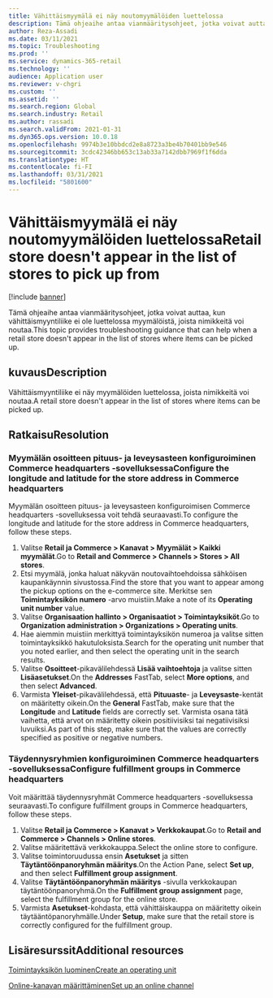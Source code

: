 ```yaml
---
title: Vähittäismyymälä ei näy noutomyymälöiden luettelossa
description: Tämä ohjeaihe antaa vianmääritysohjeet, jotka voivat auttaa, kun vähittäismyyntiliike ei ole luettelossa myymälöistä, joista nimikkeitä voi noutaa.
author: Reza-Assadi
ms.date: 03/11/2021
ms.topic: Troubleshooting
ms.prod: ''
ms.service: dynamics-365-retail
ms.technology: ''
audience: Application user
ms.reviewer: v-chgri
ms.custom: ''
ms.assetid: ''
ms.search.region: Global
ms.search.industry: Retail
ms.author: rassadi
ms.search.validFrom: 2021-01-31
ms.dyn365.ops.version: 10.0.18
ms.openlocfilehash: 9974b3e10bbdcd2e8a8723a3be4b70401bb9e546
ms.sourcegitcommit: 3cdc42346bb653c13ab33a7142dbb7969f1f6dda
ms.translationtype: HT
ms.contentlocale: fi-FI
ms.lasthandoff: 03/31/2021
ms.locfileid: "5801600"
---
```

# <a name="retail-store-doesnt-appear-in-the-list-of-stores-to-pick-up-from"></a><span data-ttu-id="d67c5-103">Vähittäismyymälä ei näy noutomyymälöiden luettelossa</span><span class="sxs-lookup"><span data-stu-id="d67c5-103">Retail store doesn't appear in the list of stores to pick up from</span></span>

[!include [banner](../../includes/banner.md)]

<span data-ttu-id="d67c5-104">Tämä ohjeaihe antaa vianmääritysohjeet, jotka voivat auttaa, kun vähittäismyyntiliike ei ole luettelossa myymälöistä, joista nimikkeitä voi noutaa.</span><span class="sxs-lookup"><span data-stu-id="d67c5-104">This topic provides troubleshooting guidance that can help when a retail store doesn't appear in the list of stores where items can be picked up.</span></span>

## <a name="description"></a><span data-ttu-id="d67c5-105">kuvaus</span><span class="sxs-lookup"><span data-stu-id="d67c5-105">Description</span></span>

<span data-ttu-id="d67c5-106">Vähittäismyyntiliike ei näy myymälöiden luettelossa, joista nimikkeitä voi noutaa.</span><span class="sxs-lookup"><span data-stu-id="d67c5-106">A retail store doesn't appear in the list of stores where items can be picked up.</span></span>

## <a name="resolution"></a><span data-ttu-id="d67c5-107">Ratkaisu</span><span class="sxs-lookup"><span data-stu-id="d67c5-107">Resolution</span></span>

### <a name="configure-the-longitude-and-latitude-for-the-store-address-in-commerce-headquarters"></a><span data-ttu-id="d67c5-108">Myymälän osoitteen pituus- ja leveysasteen konfiguroiminen Commerce headquarters -sovelluksessa</span><span class="sxs-lookup"><span data-stu-id="d67c5-108">Configure the longitude and latitude for the store address in Commerce headquarters</span></span>

<span data-ttu-id="d67c5-109">Myymälän osoitteen pituus- ja leveysasteen konfiguroimisen Commerce headquarters -sovelluksessa voit tehdä seuraavasti.</span><span class="sxs-lookup"><span data-stu-id="d67c5-109">To configure the longitude and latitude for the store address in Commerce headquarters, follow these steps.</span></span>

1. <span data-ttu-id="d67c5-110">Valitse **Retail ja Commerce \> Kanavat \> Myymälät \> Kaikki myymälät**.</span><span class="sxs-lookup"><span data-stu-id="d67c5-110">Go to **Retail and Commerce \> Channels \> Stores \> All stores**.</span></span>
1. <span data-ttu-id="d67c5-111">Etsi myymälä, jonka haluat näkyvän noutovaihtoehdoissa sähköisen kaupankäynnin sivustossa.</span><span class="sxs-lookup"><span data-stu-id="d67c5-111">Find the store that you want to appear among the pickup options on the e-commerce site.</span></span> <span data-ttu-id="d67c5-112">Merkitse sen **Toimintayksikön numero** -arvo muistiin.</span><span class="sxs-lookup"><span data-stu-id="d67c5-112">Make a note of its **Operating unit number** value.</span></span>
1. <span data-ttu-id="d67c5-113">Valitse **Organisaation hallinto \> Organisaatiot \> Toimintayksiköt**.</span><span class="sxs-lookup"><span data-stu-id="d67c5-113">Go to **Organization administration \> Organizations \> Operating units**.</span></span>
1. <span data-ttu-id="d67c5-114">Hae aiemmin muistiin merkittyä toimintayksikön numeroa ja valitse sitten toimintayksikkö hakutuloksista.</span><span class="sxs-lookup"><span data-stu-id="d67c5-114">Search for the operating unit number that you noted earlier, and then select the operating unit in the search results.</span></span>
1. <span data-ttu-id="d67c5-115">Valitse **Osoitteet**-pikavälilehdessä **Lisää vaihtoehtoja** ja valitse sitten **Lisäasetukset**.</span><span class="sxs-lookup"><span data-stu-id="d67c5-115">On the **Addresses** FastTab, select **More options**, and then select **Advanced**.</span></span>
1. <span data-ttu-id="d67c5-116">Varmista **Yleiset**-pikavälilehdessä, että **Pituuaste**- ja **Leveysaste**-kentät on määritetty oikein.</span><span class="sxs-lookup"><span data-stu-id="d67c5-116">On the **General** FastTab, make sure that the **Longitude** and **Latitude** fields are correctly set.</span></span> <span data-ttu-id="d67c5-117">Varmista osana tätä vaihetta, että arvot on määritetty oikein positiivisiksi tai negatiivisiksi luvuiksi.</span><span class="sxs-lookup"><span data-stu-id="d67c5-117">As part of this step, make sure that the values are correctly specified as positive or negative numbers.</span></span>

### <a name="configure-fulfillment-groups-in-commerce-headquarters"></a><span data-ttu-id="d67c5-118">Täydennysryhmien konfiguroiminen Commerce headquarters -sovelluksessa</span><span class="sxs-lookup"><span data-stu-id="d67c5-118">Configure fulfillment groups in Commerce headquarters</span></span>

<span data-ttu-id="d67c5-119">Voit määrittää täydennysryhmät Commerce headquarters -sovelluksessa seuraavasti.</span><span class="sxs-lookup"><span data-stu-id="d67c5-119">To configure fulfillment groups in Commerce headquarters, follow these steps.</span></span>

1. <span data-ttu-id="d67c5-120">Valitse **Retail ja Commerce \> Kanavat \> Verkkokaupat**.</span><span class="sxs-lookup"><span data-stu-id="d67c5-120">Go to **Retail and Commerce \> Channels \> Online stores**.</span></span>
1. <span data-ttu-id="d67c5-121">Valitse määritettävä verkkokauppa.</span><span class="sxs-lookup"><span data-stu-id="d67c5-121">Select the online store to configure.</span></span>
1. <span data-ttu-id="d67c5-122">Valitse toimintoruudussa ensin **Asetukset** ja sitten **Täytäntöönpanoryhmän määritys**.</span><span class="sxs-lookup"><span data-stu-id="d67c5-122">On the Action Pane, select **Set up**, and then select **Fulfillment group assignment**.</span></span>
1. <span data-ttu-id="d67c5-123">Valitse **Täytäntöönpanoryhmän määritys** -sivulla verkkokaupan täytäntöönpanoryhmä.</span><span class="sxs-lookup"><span data-stu-id="d67c5-123">On the **Fulfillment group assignment** page, select the fulfillment group for the online store.</span></span>
1. <span data-ttu-id="d67c5-124">Varmista **Asetukset**-kohdasta, että vähittäiskauppa on määritetty oikein täytääntöpanoryhmälle.</span><span class="sxs-lookup"><span data-stu-id="d67c5-124">Under **Setup**, make sure that the retail store is correctly configured for the fulfillment group.</span></span>

## <a name="additional-resources"></a><span data-ttu-id="d67c5-125">Lisäresurssit</span><span class="sxs-lookup"><span data-stu-id="d67c5-125">Additional resources</span></span> 

[<span data-ttu-id="d67c5-126">Toimintayksikön luominen</span><span class="sxs-lookup"><span data-stu-id="d67c5-126">Create an operating unit</span></span>](https://docs.microsoft.com/dynamics365/fin-ops-core/fin-ops/organization-administration/tasks/create-operating-unit)

[<span data-ttu-id="d67c5-127">Online-kanavan määrittäminen</span><span class="sxs-lookup"><span data-stu-id="d67c5-127">Set up an online channel</span></span>](../channel-setup-online.md)
